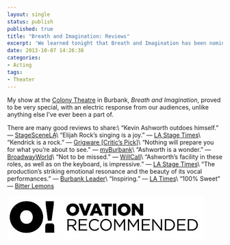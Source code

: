 ```yaml
---
layout: single
status: publish
published: true
title: "Breath and Imagination: Reviews"
excerpt: 'We learned tonight that Breath and Imagination has been nominated for the 2014 Ovation Awards in the category of Best Play (Large Theatre).'
date: 2013-10-07 14:26:38
categories:
- Acting
tags:
- Theater
---
```

My show at the <a href="http://www.colonytheatre.org/upcomingshows.html">Colony Theatre</a> in Burbank, <em>Breath and Imagination</em>, proved to be very special, with an electric response from our audiences, unlike anything else I’ve ever been a part of.

There are many good reviews to share:\\
“Kevin Ashworth outdoes himself.” — <a href="http://www.stagescenela.com/2013/09/breath-and-imagination/">StageSceneLA</a>\\
“Elijah Rock’s singing is a joy.” — <a href="http://www.lastagetimes.com/2013/09/hey-ctg-your-fannys-in-fullerton/">LA Stage Times</a>\\
“Kendrick is a rock.” — <a href="http://grigware.blogspot.com/2013/09/review-breath-and-imagination.html">Grigware [Critic’s Pick]</a>\\
“Nothing will prepare you for what you’re about to see.” — <a href="http://myburbank.com/09/sections/entertainment/reviews/theater/breath-and-imagination-blows-away-the-colonys-opening-night-audience/">myBurbank</a>\\
“Ashworth is a wonder.” — <a href="http://www.broadwayworld.com/los-angeles/article/BWW-Reviews-Colony-Presents-Soaring-BREATH-AND-IMAGINATION-20130917">BroadwayWorld</a>\\
“Not to be missed.” — <a href="http://www.willcall.org/">WillCall</a>\\
“Ashworth’s facility in these roles, as well as on the keyboard, is impressive.” — <a href="http://www.lastagetimes.com/2013/09/hey-ctg-your-fannys-in-fullerton/">LA Stage Times</a>\\
“The production’s striking emotional resonance and the beauty of its vocal performances.” — <a href="http://www.burbankleader.com/entertainment/tn-blr-story-of-triumph-at-colony-theatre-20130920%2C0%2C3880151.story">Burbank Leader</a>\\
“Inspiring.” — <a href="http://www.latimes.com/entertainment/arts/culture/la-et-cm-breath-and-imagination-colony-theatre-20130916%2C0%2C3121891.story">LA Times</a>\\
“100% Sweet” — <a href="http://losangeles.bitter-lemons.com/2013/09/18/breath-and-imagination-100-sweet/">Bitter Lemons</a>

<img src="/assets/images/ovation-recommended.jpg" alt="Ovation Recommended" />

